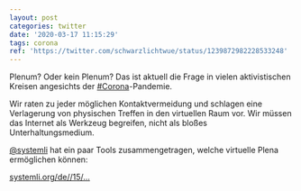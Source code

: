 ```yaml
---
layout: post
categories: twitter
date: '2020-03-17 11:15:29'
tags: corona
ref: 'https://twitter.com/schwarzlichtwue/status/1239872982228533248'
---
```

Plenum? Oder kein Plenum? Das ist aktuell die Frage in vielen aktivistischen Kreisen angesichts der [#Corona](/t/corona)-Pandemie. 

Wir raten zu jeder möglichen Kontaktvermeidung und schlagen eine Verlagerung von physischen Treffen in den virtuellen Raum vor. Wir müssen das Internet als Werkzeug begreifen, nicht als bloßes Unterhaltungsmedium. 

[@systemli](https://twitter.com/systemli) hat ein paar Tools zusammengetragen, welche virtuelle Plena ermöglichen können:

[systemli.org/de//15/…](https://www.systemli.org/de//15/solidarische-infrastruktur.html) 